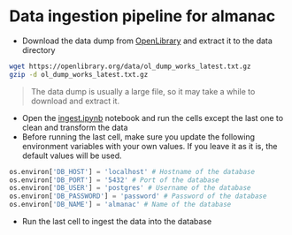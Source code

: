 # Data ingestion pipeline for almanac

- Download the data dump from [OpenLibrary](https://openlibrary.org/developers/dumps) and extract it to the data directory

```bash
wget https://openlibrary.org/data/ol_dump_works_latest.txt.gz
gzip -d ol_dump_works_latest.txt.gz
```

> The data dump is usually a large file, so it may take a while to download and extract it.

- Open the [ingest.ipynb](ingest.ipynb) notebook and run the cells except the last one to clean and transform the data
- Before running the last cell, make sure you update the following environment variables with your own values. If you leave it as it is, the default values will be used.

```python
os.environ['DB_HOST'] = 'localhost' # Hostname of the database
os.environ['DB_PORT'] = '5432' # Port of the database
os.environ['DB_USER'] = 'postgres' # Username of the database
os.environ['DB_PASSWORD'] = 'password' # Password of the database
os.environ['DB_NAME'] = 'almanac' # Name of the database
```
- Run the last cell to ingest the data into the database